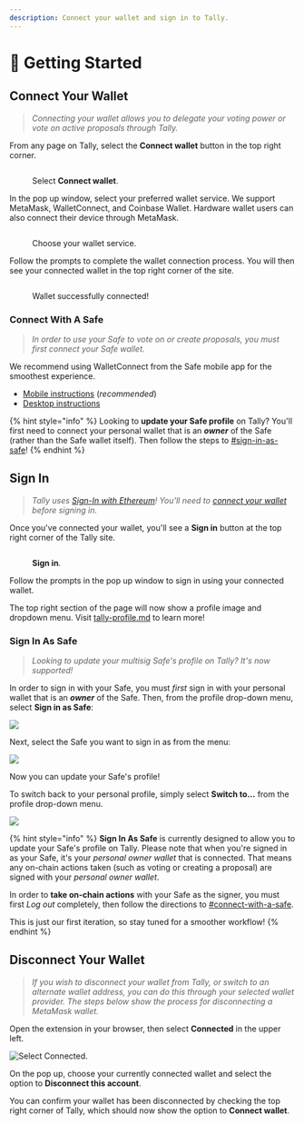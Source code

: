 ```yaml
---
description: Connect your wallet and sign in to Tally.
---
```


# 🎇 Getting Started

## Connect Your Wallet

> _Connecting your wallet allows you to delegate your voting power or vote on active proposals through Tally._

From any page on Tally, select the **Connect wallet** button in the top right corner.

<figure><img src="../../.gitbook/assets/CleanShot 2023-02-22 at 15.18.59@2x.png" alt=""><figcaption><p>Select <strong>Connect wallet</strong>.</p></figcaption></figure>

In the pop up window, select your preferred wallet service. We support MetaMask, WalletConnect, and Coinbase Wallet. Hardware wallet users can also connect their device through MetaMask.

<figure><img src="../../.gitbook/assets/CleanShot 2023-02-22 at 15.20.30@2x.png" alt=""><figcaption><p>Choose your wallet service.</p></figcaption></figure>

Follow the prompts to complete the wallet connection process. You will then see your connected wallet in the top right corner of the site.

<figure><img src="../../.gitbook/assets/CleanShot 2023-02-22 at 15.22.43@2x.png" alt=""><figcaption><p>Wallet successfully connected!</p></figcaption></figure>

### Connect With A Safe

> _In order to use your Safe to vote on or create proposals, you must first connect your Safe wallet._

We recommend using WalletConnect from the Safe mobile app for the smoothest experience.

* [Mobile instructions](https://help.safe.global/en/articles/5307197-connect-to-dapps-with-walletconnect-on-mobile) (_recommended_)
* [Desktop instructions](https://help.safe.global/en/articles/4356253-walletconnect-safe-app)

{% hint style="info" %}
Looking to **update your Safe profile** on Tally? You'll first need to connect your personal wallet that is an _**owner**_ of the Safe (rather than the Safe wallet itself). Then follow the steps to [#sign-in-as-safe](getting-started.md#sign-in-as-safe "mention")!
{% endhint %}

## Sign In

> _Tally uses_ [_Sign-In with Ethereum_](https://login.xyz/)_! You'll need to_ [_connect your wallet_](getting-started.md#connect-your-wallet) _before signing in._

Once you've connected your wallet, you'll see a **Sign in** button at the top right corner of the Tally site.

<figure><img src="../../.gitbook/assets/CleanShot 2023-02-22 at 15.34.51@2x.png" alt=""><figcaption><p><strong>Sign in</strong>.</p></figcaption></figure>

Follow the prompts in the pop up window to sign in using your connected wallet.

The top right section of the page will now show a profile image and dropdown menu. Visit [tally-profile.md](tally-profile.md "mention") to learn more!

### Sign In As Safe

> _Looking to update your multisig Safe's profile on Tally? It's now supported!_

In order to sign in with your Safe, you must _first_ sign in with your personal wallet that is an _**owner**_ of the Safe. Then, from the profile drop-down menu, select **Sign in as Safe**:

![](<../../.gitbook/assets/CleanShot 2023-05-02 at 12.35.27@2x.png>)

Next, select the Safe you want to sign in as from the menu:

![](<../../.gitbook/assets/CleanShot 2023-05-02 at 12.35.46@2x.png>)

Now you can update your Safe's profile!

To switch back to your personal profile, simply select **Switch to...** from the profile drop-down menu.

![](<../../.gitbook/assets/CleanShot 2023-05-02 at 14.57.44@2x.png>)

{% hint style="info" %}
**Sign In As Safe** is currently designed to allow you to update your Safe's profile on Tally. Please note that when you're signed in as your Safe, it's your _personal owner wallet_ that is connected. That means any on-chain actions taken (such as voting or creating a proposal) are signed with your _personal owner wallet_.

In order to **take on-chain actions** with your Safe as the signer, you must first _Log out_ completely, then follow the directions to [#connect-with-a-safe](getting-started.md#connect-with-a-safe "mention").

This is just our first iteration, so stay tuned for a smoother workflow!
{% endhint %}

## Disconnect Your Wallet

> _If you wish to disconnect your wallet from Tally, or switch to an alternate wallet address, you can do this through your selected wallet provider. The steps below show the process for disconnecting a MetaMask wallet._

Open the extension in your browser, then select **Connected** in the upper left.

![Select Connected.](https://p63.tr2.n0.cdn.getcloudapp.com/items/L1uXmlOn/d42e3ffd-e332-4c75-ac01-16a0a7279ab0.jpg?v=adefb6e716a09273e4144c18e37e0145)

On the pop up, choose your currently connected wallet and select the option to **Disconnect this account**.&#x20;

You can confirm your wallet has been disconnected by checking the top right corner of Tally, which should now show the option to **Connect wallet**.
